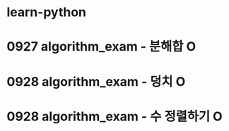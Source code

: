 # learn-python

# 0927 algorithm_exam - 분해합 O

# 0928 algorithm_exam - 덩치 O

# 0928 algorithm_exam - 수 정렬하기 O
